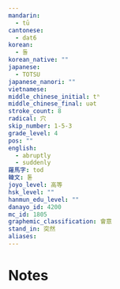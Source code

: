 ```yaml
---
mandarin:
  - tū
cantonese:
  - dat6
korean:
  - 돌
korean_native: ""
japanese:
  - TOTSU
japanese_nanori: ""
vietnamese:
middle_chinese_initial: tʰ
middle_chinese_final: uət
stroke_count: 8
radical: 穴
skip_number: 1-5-3
grade_level: 4
pos: ""
english:
  - abruptly
  - suddenly
羅馬字: tod
韓文: 톧
joyo_level: 高等
hsk_level: ""
hanmun_edu_level: ""
danayo_id: 4200
mc_id: 1805
graphemic_classification: 會意
stand_in: 突然
aliases:
---
```


# Notes

